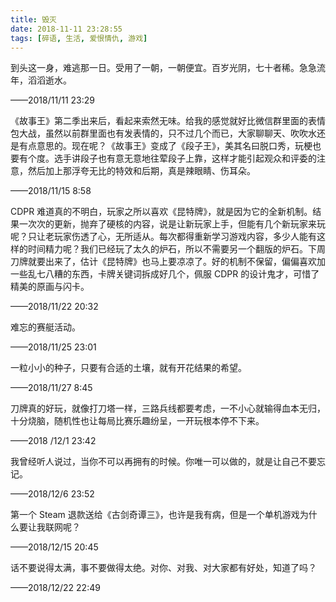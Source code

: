 ```yaml
---
title: 毁灭
date: 2018-11-11 23:28:55
tags: [碎语, 生活, 爱恨情仇, 游戏]
---
```


到头这一身，难逃那一日。受用了一朝，一朝便宜。百岁光阴，七十者稀。急急流年，滔滔逝水。

——2018/11/11 23:29

《故事王》第二季出来后，看起来索然无味。给我的感觉就好比微信群里面的表情包大战，虽然以前群里面也有发表情的，只不过几个而已，大家聊聊天、吹吹水还是有点意思的。现在呢？《故事王》变成了《段子王》，美其名曰脱口秀，玩梗也要有个度。选手讲段子也有意无意地往荤段子上靠，这样才能引起观众和评委的注意，然后加上那浮夸无比的特效和后期，真是辣眼睛、伤耳朵。

——2018/11/15 8:58

CDPR 难道真的不明白，玩家之所以喜欢《昆特牌》，就是因为它的全新机制。结果一次次的更新，抛弃了硬核的内容，说是让新玩家上手，但能有几个新玩家来玩呢？只让老玩家伤透了心，无所适从。每次都得重新学习游戏内容，多少人能有这样的时间精力呢？我们已经玩了太久的炉石，所以不需要另一个翻版的炉石。下周刀牌就要出来了，估计《昆特牌》也马上要凉凉了。好的机制不保留，偏偏喜欢加一些乱七八糟的东西，卡牌关键词拆成好几个，佩服 CDPR 的设计鬼才，可惜了精美的原画与闪卡。

——2018/11/22 20:32

难忘的赛艇活动。

——2018/11/25 23:01

一粒小小的种子，只要有合适的土壤，就有开花结果的希望。

——2018/11/27 8:45

刀牌真的好玩，就像打刀塔一样，三路兵线都要考虑，一不小心就输得血本无归，十分烧脑，随机性也让每局比赛乐趣纷呈，一开玩根本停不下来。

——2018 /12/1 23:42

我曾经听人说过，当你不可以再拥有的时候。你唯一可以做的，就是让自己不要忘记。

——2018/12/6 23:52

第一个 Steam 退款送给《古剑奇谭三》，也许是我有病，但是一个单机游戏为什么要让我联网呢？

——2018/12/15 20:45

话不要说得太满，事不要做得太绝。对你、对我、对大家都有好处，知道了吗？

——2018/12/22 22:49
